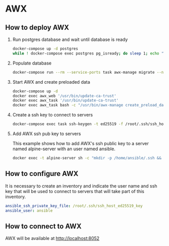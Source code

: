 # AWX

## How to deploy AWX

1. Run postgres database and wait until database is ready

    ```bash
    docker-compose up -d postgres
    while ! docker-compose exec postgres pg_isready; do sleep 1; echo "Waiting for postgres db to start"; done
    ```

2. Populate database

    ```bash
    docker-compose run --rm --service-ports task awx-manage migrate --no-input
    ```

3. Start AWX and create preloaded data

    ```bash
    docker-compose up -d
    docker exec awx_web '/usr/bin/update-ca-trust'
    docker exec awx_task '/usr/bin/update-ca-trust'
    docker exec awx_task bash -c "/usr/bin/awx-manage create_preload_data"
    ```

4. Create a ssh key to connect to servers

    ```bash
    docker-compose exec task ssh-keygen -t ed25519 -f /root/.ssh/ssh_host_ed25519_key -q -N ""
    ```

5. Add AWX ssh pub key to servers

    This example shows how to add AWX's ssh public key to a server named alpine-server with an user named ansible.

    ```bash
    docker exec -t alpine-server sh -c "mkdir -p /home/ansible/.ssh && echo '$(docker-compose exec task cat /root/.ssh/ ssh_host_ed25519_key.pub)' >> /home/ansible/.ssh/authorized_keys"
    ```

## How to configure AWX

It is necessary to create an inventory and indicate the user name and ssh key that will be used to connect to servers that will take part of this inventory.

```yaml
ansible_ssh_private_key_file: /root/.ssh/ssh_host_ed25519_key
ansible_user: ansible
```

## How to connect to AWX

AWX will be available at <http://localhost:8052>

